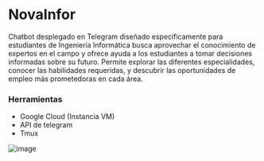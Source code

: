 # NovaInfor
Chatbot desplegado en Telegram diseñado específicamente para estudiantes de Ingeniería Informática busca aprovechar el conocimiento de expertos en el campo y ofrece ayuda a los estudiantes a tomar decisiones informadas sobre su futuro. Permite explorar las diferentes especialidades, conocer las habilidades requeridas, y descubrir las oportunidades de empleo más prometedoras en cada área.

### Herramientas
- Google Cloud (Instancia VM)
- API de telegram
- Tmux

![image](https://github.com/user-attachments/assets/ac25a018-06d1-42cf-af93-8f0e05f1d3d6)


